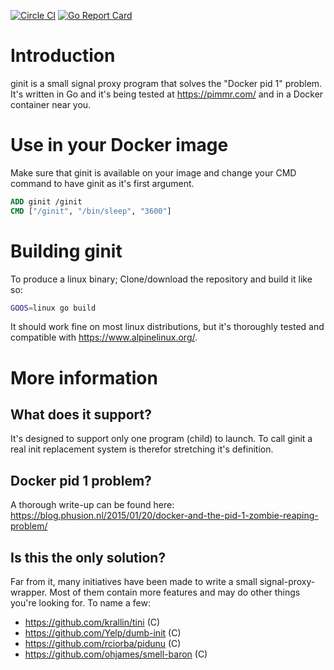[![Circle CI](https://circleci.com/gh/Dynom/ginit/tree/master.svg?style=shield)](https://circleci.com/gh/Dynom/ginit) [![Go Report Card](https://goreportcard.com/badge/github.com/Dynom/ginit)](https://goreportcard.com/report/github.com/Dynom/ginit)

# Introduction

ginit is a small signal proxy program that solves the "Docker pid 1" problem. It's written in Go and it's being tested at https://pimmr.com/ and in a Docker container near you.

# Use in your Docker image

Make sure that ginit is available on your image and change your CMD command to have ginit as it's first argument.

```dockerfile
ADD ginit /ginit
CMD ["/ginit", "/bin/sleep", "3600"]
```

# Building ginit

To produce a linux binary; Clone/download the repository and build it like so:

```sh
GOOS=linux go build
```

It should work fine on most linux distributions, but it's thoroughly tested and compatible with https://www.alpinelinux.org/.

# More information

## What does it support?
It's designed to support only one program (child) to launch. To call ginit a real init replacement system is therefor stretching it's  definition.

## Docker pid 1 problem?
A thorough write-up can be found here: https://blog.phusion.nl/2015/01/20/docker-and-the-pid-1-zombie-reaping-problem/

## Is this the only solution?
Far from it, many initiatives have been made to write a small signal-proxy-wrapper. Most of them contain more features and may do other things you're looking for. To name a few:

* https://github.com/krallin/tini (C)
* https://github.com/Yelp/dumb-init (C)
* https://github.com/rciorba/pidunu (C)
* https://github.com/ohjames/smell-baron (C)
